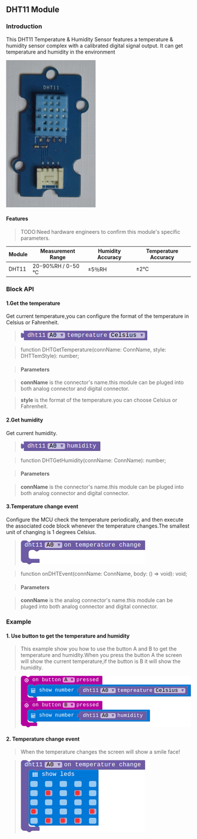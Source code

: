 ## DHT11 Module

### Introduction

This DHT11 Temperature & Humidity Sensor features a temperature & humidity sensor complex with a calibrated digital signal output. It can get temperature and humidity in the environment

![module_pic](./image/modules/DHT11.png)

#### Features

> TODO:Need hardware engineers to confirm this module's specific parameters.

| Module  | Measurement Range |Humidity Accuracy | Temperature Accuracy | 
|------------|----------------------------|--------------------------|-------------------------------|
| DHT11   | 20-90%RH / 0-50 ℃  |  ±5％RH                 |    ±2℃                          |

### Block API

#### 1.Get the temperature

Get current temperature,you can configure the format of the temperature in Celsius or Fahrenheit.

> ![pic1](./image/DHT11/get-temperature.png)

> function DHTGetTemperature(connName: ConnName, style: DHTTemStyle): number;

> #### Parameters

> **connName** is the connector's name.this module can be pluged into both analog connector and digital connector.

> **style** is the format of the temperature.you can choose Celsius or Fahrenheit.

#### 2.Get humidity

Get current humidity.

> ![pic2](./image/DHT11/get-humidity.png)

> function DHTGetHumidity(connName: ConnName): number;

> #### Parameters

> **connName** is the connector's name.this module can be pluged into both analog connector and digital connector.

#### 3.Temperature change event

Configure the MCU check the temperature periodically, and then execute the associated code block whenever the temperature changes.The smallest unit of changing is 1 degrees Celsius.

> ![pic2](./image/DHT11/dht-event.png)

> function onDHTEvent(connName: ConnName, body: () => void): void;

> #### Parameters

> **connName** is the analog connector's name.this module can be pluged into both analog connector and digital connector.

### Example

#### 1. Use button to get the temperature and humidity

> This example show you how to use the button A and B to get the temperature and humidity.When you press the button A the screen will show the current temperature,if the button is B it will show the humidity.

> ![pic1](./image/DHT11/button-tem-hum.png)

#### 2. Temperature change event

> When the temperature changes the screen will show a smile face!

> ![pic1](./image/DHT11/dht-event-show.png)
